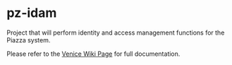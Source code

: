 # pz-idam
Project that will perform identity and access management functions for the Piazza system.


Please refer to the [Venice Wiki Page](https://github.com/venicegeo/venice/wiki/Pz-Gateway) for full documentation.

